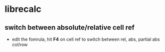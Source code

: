 # librecalc

## switch between absolute/relative cell ref

- edit the fomrula, hit **F4** on cell ref to switch between rel, abs, partial abs col/row
